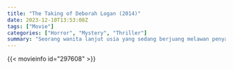 ```yaml
---
title: "The Taking of Deborah Logan (2014)"
date: 2023-12-10T13:53:08Z
tags: ["Movie"]
categories: ["Horror", "Mystery", "Thriller"]
summary: "Seorang wanita lanjut usia yang sedang berjuang melawan penyakit Alzheimer setuju untuk membiarkan kru film mendokumentasikan kondisinya, namun yang mereka temukan adalah sesuatu yang jauh lebih mengerikan sedang terjadi."
---
```


<mux-player stream-type="on-demand"
src="https://kp3d-my.sharepoint.com/personal/ryoo_kp3d_onmicrosoft_com/_layouts/15/download.aspx?share=ESntLoD4vFJJhKx4ufMzc8oBTWG1hiA6D5R9KuCxUvIsYg" prefer-playback="mse" controls>

</mux-player>


{{< movieinfo id="297608" >}}

<script src="https://cdn.jsdelivr.net/npm/@mux/mux-player"></script>

 <script type="application/ld+json ">
{
"@context": "https://schema.org/",
"@type": "VideoObject",
"name": "The Taking of Deborah Logan (2014)",
"contentUrl": "https://stream.mux.com/4ekhYaJClNRJUtLQDONz3rErx6oi01OmeuxckYeGerV8.m3u8",
"thumbnailUrl": "https://www.themoviedb.org/t/p/original/qwOfdZvd70MZVJBbgkeQ5wvvsEJ.jpg?width=314&fit_mode=preserve&time=25",
"uploadDate": "2023-12-10T13:53:08Z",
}

</script>